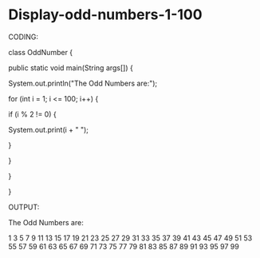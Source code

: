 # Display-odd-numbers-1-100
CODING:

class OddNumber {

public static void main(String args[]) {

System.out.println("The Odd Numbers are:");

for (int i = 1; i <= 100; i++) {

if (i % 2 != 0) {

System.out.print(i + " ");

}

}

}

}

OUTPUT:

The Odd Numbers are:

1 3 5 7 9 11 13 15 17 19 21 23 25 27 29 31 33 35 37 39 41 43 45 47 49 51 53 55 57 59 61 63 65 67 69 71 73 75 77 79 81 83 85 87 89 91 93 95 97 99
